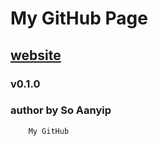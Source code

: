 My GitHub Page
===================================
[website](http://soaanyip.github.io/)
----------------------------------- 
### v0.1.0  
### author by So Aanyip

		My GitHub
	
